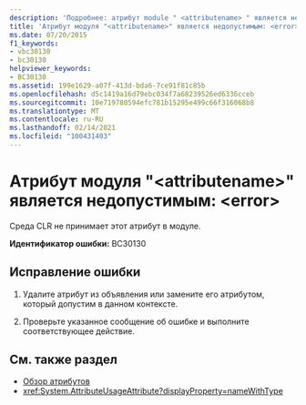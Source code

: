 ```yaml
---
description: 'Подробнее: атрибут module " <attributename> " является недопустимым: <error>'
title: 'Атрибут модуля "<attributename>" является недопустимым: <error>'
ms.date: 07/20/2015
f1_keywords:
- vbc30130
- bc30130
helpviewer_keywords:
- BC30130
ms.assetid: 199e1629-a07f-413d-bda6-7ce91f81c85b
ms.openlocfilehash: d5c1419a16d79ebc034f7a68239526ed6336cceb
ms.sourcegitcommit: 10e719780594efc781b15295e499c66f316068b8
ms.translationtype: MT
ms.contentlocale: ru-RU
ms.lasthandoff: 02/14/2021
ms.locfileid: "100431403"
---
```

# <a name="module-attribute-attributename-is-not-valid-error"></a>Атрибут модуля "\<attributename>" является недопустимым: \<error>

Среда CLR не принимает этот атрибут в модуле.

**Идентификатор ошибки:** BC30130

## <a name="to-correct-this-error"></a>Исправление ошибки

1. Удалите атрибут из объявления или замените его атрибутом, который допустим в данном контексте.

2. Проверьте указанное сообщение об ошибке и выполните соответствующее действие.

## <a name="see-also"></a>См. также раздел

- [Обзор атрибутов](../programming-guide/concepts/attributes/index.md)
- <xref:System.AttributeUsageAttribute?displayProperty=nameWithType>
